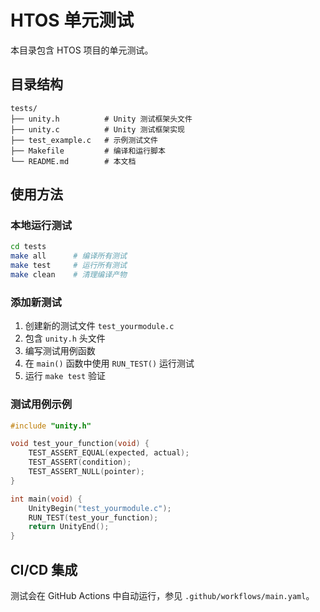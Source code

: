 # HTOS 单元测试

本目录包含 HTOS 项目的单元测试。

## 目录结构

```
tests/
├── unity.h          # Unity 测试框架头文件
├── unity.c          # Unity 测试框架实现
├── test_example.c   # 示例测试文件
├── Makefile         # 编译和运行脚本
└── README.md        # 本文档
```

## 使用方法

### 本地运行测试

```bash
cd tests
make all      # 编译所有测试
make test     # 运行所有测试
make clean    # 清理编译产物
```

### 添加新测试

1. 创建新的测试文件 `test_yourmodule.c`
2. 包含 `unity.h` 头文件
3. 编写测试用例函数
4. 在 `main()` 函数中使用 `RUN_TEST()` 运行测试
5. 运行 `make test` 验证

### 测试用例示例

```c
#include "unity.h"

void test_your_function(void) {
    TEST_ASSERT_EQUAL(expected, actual);
    TEST_ASSERT(condition);
    TEST_ASSERT_NULL(pointer);
}

int main(void) {
    UnityBegin("test_yourmodule.c");
    RUN_TEST(test_your_function);
    return UnityEnd();
}
```

## CI/CD 集成

测试会在 GitHub Actions 中自动运行，参见 `.github/workflows/main.yaml`。
